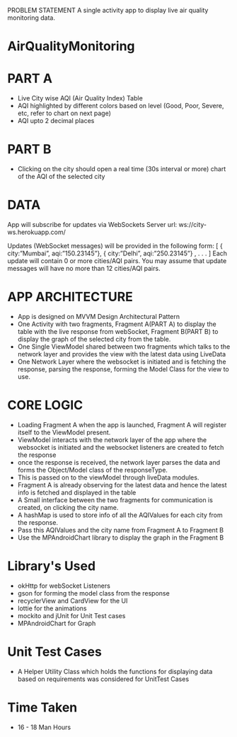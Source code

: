 PROBLEM STATEMENT
A single activity app to display live air quality monitoring data.


# AirQualityMonitoring
# PART A 
- Live City wise AQI (Air Quality Index) Table
- AQI highlighted by different colors based on level (Good, Poor, Severe, etc, refer to chart on next page)
- AQI upto 2 decimal places
# PART B
- Clicking on the city should open a real time (30s interval or more) chart of the AQI of the selected city

# DATA
App will subscribe for updates via WebSockets
Server url: ws://city-ws.herokuapp.com/

Updates (WebSocket messages) will be provided in the following form:
[ { city:”Mumbai”, aqi:”150.23145”}, { city:”Delhi”, aqi:”250.23145”} , . . . ]
Each update will contain 0 or more cities/AQI pairs. You may assume that update messages will have no more than 12 cities/AQI pairs.

# APP ARCHITECTURE
- App is designed on MVVM Design Architectural Pattern
- One Activity with two fragments, Fragment A(PART A) to display the table with the live response from webSocket, Fragment B(PART B) to display the graph of the selected city from the table.
- One Single ViewModel shared between two fragments which talks to the network layer and provides the view with the latest data using LiveData
- One Network Layer where the websocket is initiated and is fetching the response, parsing the response, forming the Model Class for the view to use.

# CORE LOGIC
- Loading Fragment A when the app is launched, Fragment A will register itself to the ViewModel present.
- ViewModel interacts with the network layer of the app where the websocket is initiated and the websocket listeners are created to fetch the response
- once the response is received, the network layer parses the data and forms the Object/Model class of the responseType.
- This is passed on to the viewModel through liveData modules.
- Fragment A is already observing for the latest data and hence the latest info is fetched and displayed in the table
- A Small interface between the two fragments for communication is created, on clicking the city name.
- A hashMap is used to store info of all the AQIValues for each city from the response.
- Pass this AQIValues and the city name from Fragment A to Fragment B
- Use the MPAndroidChart library to display the graph in the Fragment B

# Library's Used
- okHttp for webSocket Listeners
- gson for forming the model class from the response
- recyclerView and CardView for the UI
- lottie for the animations
- mockito and jUnit for Unit Test cases
- MPAndroidChart for Graph

# Unit Test Cases
- A Helper Utility Class which holds the functions for displaying data based on requirements was considered for UnitTest Cases

# Time Taken
- 16 - 18 Man Hours
